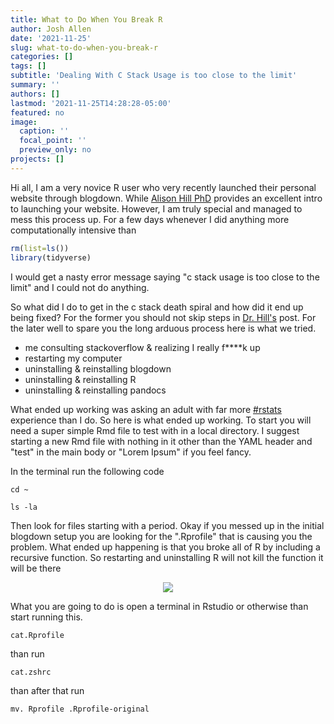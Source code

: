 ```yaml
---
title: What to Do When You Break R
author: Josh Allen
date: '2021-11-25'
slug: what-to-do-when-you-break-r
categories: []
tags: []
subtitle: 'Dealing With C Stack Usage is too close to the limit'
summary: ''
authors: []
lastmod: '2021-11-25T14:28:28-05:00'
featured: no
image:
  caption: ''
  focal_point: ''
  preview_only: no
projects: []
---
```

Hi all, I am a very novice R user who very recently launched their personal website through
blogdown. While [Alison Hill PhD](https://alison.rbind.io/post/new-year-new-blogdown/) provides an
excellent intro to launching your website. However, I am truly special and managed to mess this process up. For a few days whenever I did anything more computationally intensive than 


```r
rm(list=ls())
library(tidyverse)
```


I would get a nasty error message saying "c stack usage is too close to the limit" and I could not do anything. 

So what did I do to get in the c stack death spiral and how did it end up being fixed? For the former you should not skip steps in [Dr. Hill's](https://alison.rbind.io/post/new-year-new-blogdown/) post. For the later  well to spare you the long arduous process here is what we tried. 

- me consulting stackoverflow & realizing I really f****k up
- restarting my computer
- uninstalling & reinstalling blogdown
- uninstalling & reinstalling R
- uninstalling & reinstalling pandocs

What ended up working was asking an adult with far more [#rstats](https://twitter.com/hashtag/rstats?src=hashtag_click) experience than I do. So here is what ended up working. To start you will need a super simple Rmd file to test with in a local directory. I suggest starting a new Rmd file with nothing in it other than the YAML header and "test" in the main body or "Lorem Ipsum" if you feel fancy. 


In the terminal run the following code


```{bash
cd ~ 

ls -la

```




Then look for files starting with a period. Okay if you messed up in the initial blogdown setup you are looking for the ".Rprofile" that is causing you the problem. What ended up happening is that you broke all of R by including a recursive function. So restarting and uninstalling R will not kill the function it will be there 

<center>

![](https://media.giphy.com/media/l4FB8FfpphPmxdTkA/giphy.gif)

</center>


What you are going to do is open a terminal in Rstudio or otherwise than start running this.

```{bash
cat.Rprofile
```

than run 


```{bash
cat.zshrc
```


than after that run 

```
mv. Rprofile .Rprofile-original
```





